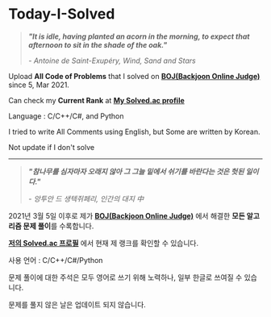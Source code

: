 # Today-I-Solved

>   ***"It is idle, having planted an acorn in the morning, to expect that afternoon to sit in the shade of the oak."***
>
>   *- Antoine de Saint-Exupéry, Wind, Sand and Stars*

Upload **All Code of Problems** that I solved on **[BOJ(Backjoon Online Judge)](https://www.acmicpc.net/)** since 5, Mar 2021.

Can check my **Current Rank** at **[My Solved.ac profile](https://solved.ac/profile/lvhi0607)**

Language : C/C++/C#, and Python

I tried to write All Comments using English, but Some are written by Korean.

Not update if I don't solve

----

>   ***"참나무를 심자마자  오래지 않아 그 그늘 밑에서 쉬기를 바란다는 것은 헛된 일이다."***
>
>   *- 앙투안 드 생텍쥐페리, 인간의 대지 中*

2021년 3월 5일 이후로 제가 **[BOJ(Backjoon Online Judge)](https://www.acmicpc.net/)** 에서 해결한 **모든 알고리즘 문제 풀이**를 수록합니다.

**[저의 Solved.ac 프로필](https://solved.ac/profile/lvhi0607)** 에서 현재 제 랭크를 확인할 수 있습니다.

사용 언어 : C/C++/C#/Python

문제 풀이에 대한 주석은 모두 영어로 쓰기 위해 노력하나, 일부 한글로 쓰여질 수 있습니다.

문제를 풀지 않은 날은 업데이트 되지 않습니다.
